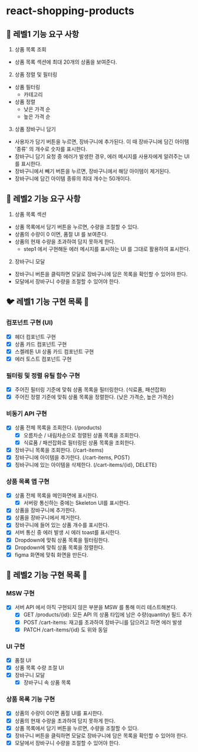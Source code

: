 # react-shopping-products

## 🎯 레벨1 기능 요구 사항

1. 상품 목록 조회

- 상품 목록 섹션에 최대 20개의 상품을 보여준다.

2. 상품 정렬 및 필터링

- 상품 필터링
  - 카테고리
- 상품 정렬
  - 낮은 가격 순
  - 높은 가격 순

3. 상품 장바구니 담기

- 사용자가 담기 버튼을 누르면, 장바구니에 추가된다. 이 때 장바구니에 담긴 아이템 '종류' 의 개수로 숫자를 표시한다.
- 장바구니 담기 요청 중 에러가 발생한 경우, 에러 메시지를 사용자에게 알려주는 UI를 표시한다.
- 장바구니에서 빼기 버튼을 누르면, 장바구니에서 해당 아이템이 제거된다.
- 장바구니에 담긴 아이템 종류의 최대 개수는 50개이다.

## 🎯 레벨2 기능 요구 사항

1. 상품 목록 섹션

- 상품 목록에서 담기 버튼을 누르면, 수량을 조절할 수 있다.
- 상품의 수량이 0 이면, 품절 UI 를 보여준다.
- 상품의 현재 수량을 초과하여 담지 못하게 한다.
  - step1 에서 구현해둔 에러 메시지를 표시하는 UI 를 그대로 활용하여 표시한다.

2. 장바구니 모달

- 장바구니 버튼을 클릭하면 모달로 장바구니에 담은 목록을 확인할 수 있어야 한다.
- 모달에서 장바구니 수량을 조절할 수 있어야 한다.

## 🐦 레벨1 기능 구현 목록 🦩

### 컴포넌트 구현 (UI)

- [x] 헤더 컴포넌트 구현
- [x] 상품 카드 컴포넌트 구현
- [x] 스켈레톤 UI 상품 카드 컴포넌트 구현
- [x] 에러 토스트 컴포넌트 구현

### 필터링 및 정렬 유틸 함수 구현

- [x] 주어진 필터링 기준에 맞춰 상품 목록을 필터링한다. (식료품, 패션잡화)
- [x] 주어진 정렬 기준에 맞춰 상품 목록을 정렬한다. (낮은 가격순, 높은 가격순)

### 비동기 API 구현

- [x] 상품 전체 목록을 조회한다. (/products)
  - [x] 오름차순 / 내림차순으로 정렬된 상품 목록을 조회한다.
  - [x] 식료품 / 패션잡화로 필터링된 상품 목록을 조회한다.
- [x] 장바구니 목록을 조회한다. (/cart-items)
- [x] 장바구니에 아이템을 추가한다. (/cart-items, POST)
- [x] 징바구니에 있는 아이템을 삭제한다. (/cart-items/{id}, DELETE)

### 상품 목록 앱 구현

- [x] 상품 전체 목록을 메인화면에 표시한다.
  - [x] 서버랑 통신하는 중에는 Skeleton UI를 표시한다.
- [x] 상품을 장바구니에 추가한다.
- [x] 상품을 장바구니에서 제거한다.
- [x] 장바구니에 들어 있는 상품 개수를 표시한다.
- [x] 서버 통신 중 에러 발생 시 에러 toast를 표시한다.
- [x] Dropdown에 맞춰 상품 목록을 필터링한다.
- [x] Dropdown에 맞춰 상품 목록을 정렬한다.
- [x] figma 화면에 맞춰 화면을 만든다.

## 🦩 레벨2 기능 구현 목록 🦩

### MSW 구현

- [x] 서버 API 에서 아직 구현되지 않은 부분을 MSW 를 통해 미리 테스트해본다.
  - [x] GET /products/{id}: 모든 API 의 상품 타입에 남은 수량(quantity) 필드 추가
  - [x] POST /cart-items: 재고를 초과하여 장바구니를 담으려고 하면 에러 발생
  - [x] PATCH /cart-items/{id} 도 위와 동일

### UI 구현

- [x] 품절 UI
- [x] 상품 목록 수량 조절 UI
- [x] 장바구니 모달
  - [x] 장바구니 속 상품 목록

### 상품 목록 기능 구현

- [x] 상품의 수량이 0이면 품절 UI를 표시한다.
- [x] 상품의 현재 수량을 초과하여 담지 못하게 한다.
- [x] 상품 목록에서 담기 버튼을 누르면, 수량을 조절할 수 있다.
- [x] 장바구니 버튼을 클릭하면 모달로 장바구니에 담은 목록을 확인할 수 있어야 한다.
- [x] 모달에서 장바구니 수량을 조절할 수 있어야 한다.
